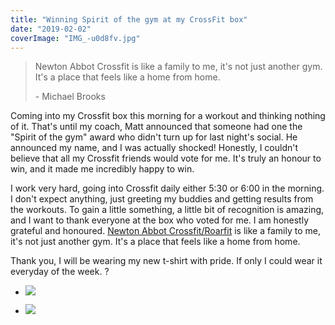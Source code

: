 ```yaml
---
title: "Winning Spirit of the gym at my CrossFit box"
date: "2019-02-02"
coverImage: "IMG_-u0d8fv.jpg"
---
```


>   
> Newton Abbot Crossfit is like a family to me, it's not just another gym. It's a place that feels like a home from home.
> 
> \- Michael Brooks

Coming into my Crossfit box this morning for a workout and thinking nothing of it. That's until my coach, Matt announced that someone had one the "Spirit of the gym" award who didn't turn up for last night's social. He announced my name, and I was actually shocked! Honestly, I couldn't believe that all my Crossfit friends would vote for me. It's truly an honour to win, and it made me incredibly happy to win.

I work very hard, going into Crossfit daily either 5:30 or 6:00 in the morning. I don't expect anything, just greeting my buddies and getting results from the workouts. To gain a little something, a little bit of recognition is amazing, and I want to thank everyone at the box who voted for me. I am honestly grateful and honoured. [Newton Abbot Crossfit/Roarfit](https://www.newtonabbotcrossfit.com/) is like a family to me, it's not just another gym. It's a place that feels like a home from home.

Thank you, I will be wearing my new t-shirt with pride. If only I could wear it everyday of the week. ?

- ![](/blog/wp-content/uploads/2019/02/IMG_-u0d8fv-1024x1024.jpg)
    
- ![](/blog/wp-content/uploads/2019/02/IMG_20190202_110308-768x1024.jpg)
